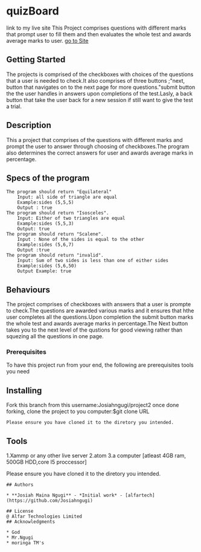 # quizBoard
link to my live site
This Project comprises questions with different marks that prompt user to fill them and then evaluates the whole test and awards average marks to user.
<a href="https://josiahngugi.github.io/quizBoard/">go to  Site</a>

## Getting Started
The projects is comprised of the checkboxes with choices of the questions that a user is needed to check.It also comprises of three buttons ;"next, button that navigates on to the next page for more questions."submit button the the user handles in answers upon completions of the test.Lasly, a back button that take the user back for a new session if still want to give the test a trial. 
## Description
This a project that comprises of the questions with different marks and prompt the user to answer through choosing of checkboxes.The program also determines the correct answers for user and awards average marks in percentage.

## Specs of the program

    The program should return "Equilateral"
        Input: all side of triangle are equal
        Example:sides (5,5,5)
        Output : true
    The program should return "Isosceles".
        Input: Either of two triangles are equal
        Example:sides (5,5,3)
        Output: true
    The program should return "Scalene".
        Input : None of the sides is equal to the other
        Example:sides (5,6,7)
        Output :true
    The program should return "invalid".
        Input: Sum of two sides is less than one of either sides
        Example:sides (5,6,50)
        Output Example: true
## Behaviours
The project comprises of checkboxes with answers that a user is prompte to check.The questions are awarded various marks and it ensures that hthe user completes all the questions.Upon completion the submit button marks the whole test and awards average marks in percentage.The Next button takes you to the next level of the qustions for good viewing rather than squezing all the questions in one page.
### Prerequisites
To have this project run from your end, the following are prerequisites tools you need
## Installing
Fork this branch from this username:Josiahngugi/project2
once done forking, clone the project to you computer:$git clone URL

```
Please ensure you have cloned it to the diretory you intended.
```````

 ## Tools 
 1.Xammp or any other live server
 2.atom
 3.a computer [atleast 4GB ram, 500GB HDD,core I5 proccessor]

Please ensure you have cloned it to the diretory you intended.
```
## Authors

* **Josiah Maina Ngugi** - *Initial work* - [alfartech](https://github.com/Josiahngugi)

## License
@ Alfar Technologies Limited 
## Acknowledgments

* God
* Mr.Ngugi
* moringa TM's
